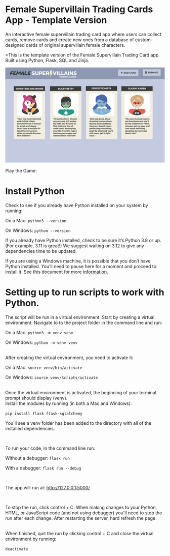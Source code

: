<h1>Female Supervillain Trading Cards App - Template Version</h1>

<p>An interactive female supervillain trading card app where users can collect cards, remove cards and create new ones from a database of custom-designed cards of original supervillain female characters.</p>

<This is the template version of the Female Supervillain Trading Card app. Built using Python, Flask, SQL and Jinja.</p>

<img src=villain-app.png />

Play the Game:

# Install Python

Check to see if you already have Python installed on your system by running:

On a Mac:
`python3 --version`

On Windows:
`python --version`

If you already have Python installed, check to be sure it’s Python 3.8 or up. (For example, 3.11 is great!) We suggest waiting on 3.12 to give any dependencies time to be updated.

If you are using a Windows machine, it is possible that you don’t have Python installed. You’ll need to pause here for a moment and proceed to install it. See this document for more [information](https://docs.google.com/document/d/14diNu_g6uhouBscRt8zIezolANTRQA6HobKRP4Lgu5Q/copy).

# Setting up to run scripts to work with Python.

The script will be run in a virtual environment. Start by creating a virtual environment. Navigate to to the project folder in the command line and run:

On a Mac:
`python3 -m venv venv`

On Windows:
`python -m venv venv`

<br>
After creating the virtual environment, you need to activate it:

On a Mac:
`source venv/bin/activate`

On Windows:
`source venv/Scripts/activate`

<br>
Once the virtual environment is activated, the beginning of your terminal prompt should display (venv).

<br>
Install the modules by running (in both a Mac and Windows):

`pip install flask flask-sqlalchemy`

You'll see a venv folder has been added to the directory with all of the installed dependencies.

<br>

To run your code, in the command line run:

Without a debugger:
`flask run`

With a debugger:
`flask run --debug`

<br>

The app will run at: http://127.0.0.1:5000/

<br>

To stop the run, click control + C. When making changes to your Python, HTML, or JavaScript code (and not using debugger) you'll need to stop the run after each change. After restarting the server, hard refresh the page.

<br>
When finished, quit the run by clicking control + C and close the virtual environment by running:

`deactivate`

<br>
